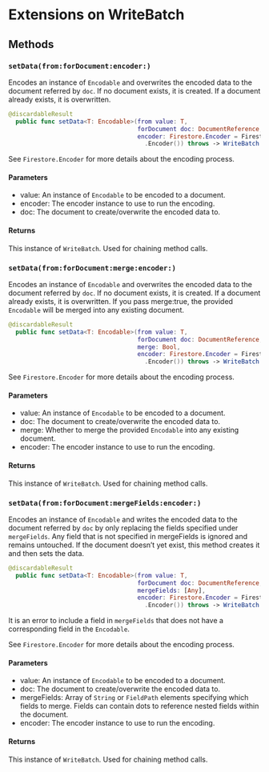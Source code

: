 # Extensions on WriteBatch

## Methods

### `setData(from:forDocument:encoder:)`

Encodes an instance of `Encodable` and overwrites the encoded data
to the document referred by `doc`. If no document exists,
it is created. If a document already exists, it is overwritten.

``` swift
@discardableResult
  public func setData<T: Encodable>(from value: T,
                                    forDocument doc: DocumentReference,
                                    encoder: Firestore.Encoder = Firestore
                                      .Encoder()) throws -> WriteBatch 
```

See `Firestore.Encoder` for more details about the encoding process.

#### Parameters

  - value: An instance of `Encodable` to be encoded to a document.
  - encoder: The encoder instance to use to run the encoding.
  - doc: The document to create/overwrite the encoded data to.

#### Returns

This instance of `WriteBatch`. Used for chaining method calls.

### `setData(from:forDocument:merge:encoder:)`

Encodes an instance of `Encodable` and overwrites the encoded data
to the document referred by `doc`. If no document exists,
it is created. If a document already exists, it is overwritten.  If you pass
merge:​true, the provided `Encodable` will be merged into any existing document.

``` swift
@discardableResult
  public func setData<T: Encodable>(from value: T,
                                    forDocument doc: DocumentReference,
                                    merge: Bool,
                                    encoder: Firestore.Encoder = Firestore
                                      .Encoder()) throws -> WriteBatch 
```

See `Firestore.Encoder` for more details about the encoding process.

#### Parameters

  - value: An instance of `Encodable` to be encoded to a document.
  - doc: The document to create/overwrite the encoded data to.
  - merge: Whether to merge the provided `Encodable` into any existing document.
  - encoder: The encoder instance to use to run the encoding.

#### Returns

This instance of `WriteBatch`. Used for chaining method calls.

### `setData(from:forDocument:mergeFields:encoder:)`

Encodes an instance of `Encodable` and writes the encoded data to the document referred
by `doc` by only replacing the fields specified under `mergeFields`.
Any field that is not specified in mergeFields is ignored and remains untouched. If the
document doesn’t yet exist, this method creates it and then sets the data.

``` swift
@discardableResult
  public func setData<T: Encodable>(from value: T,
                                    forDocument doc: DocumentReference,
                                    mergeFields: [Any],
                                    encoder: Firestore.Encoder = Firestore
                                      .Encoder()) throws -> WriteBatch 
```

It is an error to include a field in `mergeFields` that does not have a corresponding
field in the `Encodable`.

See `Firestore.Encoder` for more details about the encoding process.

#### Parameters

  - value: An instance of `Encodable` to be encoded to a document.
  - doc: The document to create/overwrite the encoded data to.
  - mergeFields: Array of `String` or `FieldPath` elements specifying which fields to merge. Fields can contain dots to reference nested fields within the document.
  - encoder: The encoder instance to use to run the encoding.

#### Returns

This instance of `WriteBatch`. Used for chaining method calls.
